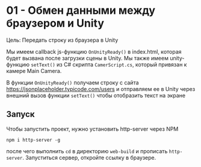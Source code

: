 # 01 - Обмен данными между браузером и Unity

Цель: Передать строку из браузера в Unity

Мы имеем callback js-функцию `OnUnityReady()` в index.html, которая будет вызвана после загрузки сцены в Unity. Мы также имеем unity-функцию `setText()` из C# скрипта `CamerScript.cs`, который привязан к камере Main Camera.

В функции `OnUnityReady()` получаем строку с сайта https://jsonplaceholder.typicode.com/users и отправляем ее в Unity через внешний вызов функции `setText()` чтобы отобразить текст на экране

## Запуск

Чтобы запустить проект, нужно установить http-server через NPM
```
npm i http-server -g
```
после чего выполнить `cd` в директорию `web-build` и прописать `http-server`. Запуститься сервер, откройте ссылку в браузере.
